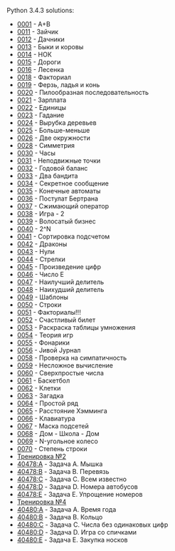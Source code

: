 Python 3.4.3 solutions:

- [0001](0001/solution.py) - A+B
- [0011](0011/solution.py) - Зайчик
- [0012](0012/solution.py) - Дачники
- [0013](0013/solution.py) - Быки и коровы
- [0014](0014/solution.py) - НОК
- [0015](0015/solution.py) - Дороги
- [0016](0016/solution.py) - Лесенка
- [0018](0018/solution.py) - Факториал
- [0019](0019/solution.py) - Ферзь, ладья и конь
- [0020](0020/solution.py) - Пилообразная последовательность
- [0021](0021/solution.py) - Зарплата
- [0022](0022/solution.py) - Единицы
- [0023](0023/solution.py) - Гадание
- [0024](0024/solution.py) - Вырубка деревьев
- [0025](0025/solution.py) - Больше-меньше
- [0026](0026/solution.py) - Две окружности
- [0028](0028/solution.py) - Симметрия
- [0030](0030/solution.py) - Часы
- [0031](0031/solution.py) - Неподвижные точки
- [0032](0032/solution.py) - Годовой баланс
- [0033](0033/solution.py) - Два бандита
- [0034](0034/solution.py) - Секретное сообщение
- [0035](0035/solution.py) - Конечные автоматы
- [0036](0036/solution.py) - Постулат Бертрана
- [0037](0037/solution.py) - Сжимающий оператор
- [0038](0038/solution.py) - Игра - 2
- [0039](0039/solution.py) - Волосатый бизнес
- [0040](0040/solution.py) - 2^N
- [0041](0041/solution.py) - Сортировка подсчетом
- [0042](0042/solution.py) - Драконы
- [0043](0043/solution.py) - Нули
- [0044](0044/solution.py) - Стрелки
- [0045](0045/solution.py) - Произведение цифр
- [0046](0046/solution.py) - Число E
- [0047](0047/solution.py) - Наилучший делитель
- [0048](0048/solution.py) - Наихудший делитель
- [0049](0049/solution.py) - Шаблоны
- [0050](0050/solution.py) - Строки
- [0051](0051/solution.py) - Факториалы!!!
- [0052](0052/solution.py) - Счастливый билет
- [0053](0053/solution.py) - Раскраска таблицы умножения
- [0054](0054/solution.py) - Теория игр
- [0055](0055/solution.py) - Фонарики
- [0056](0056/solution.py) - Jивой Jурнал
- [0058](0058/solution.py) - Проверка на симпатичность
- [0059](0059/solution.py) - Несложное вычисление
- [0060](0060/solution.py) - Сверхпростые числа
- [0061](0061/solution.py) - Баскетбол
- [0062](0062/solution.py) - Клетки
- [0063](0063/solution.py) - Загадка
- [0064](0064/solution.py) - Простой ряд
- [0065](0065/solution.py) - Расстояние Хэмминга
- [0066](0066/solution.py) - Клавиатура
- [0067](0067/solution.py) - Маска подсетей
- [0068](0068/solution.py) - Дом - Школа - Дом
- [0069](0069/solution.py) - N-угольное колесо
- [0070](0070/solution.py) - Степень строки
- [Тренировка №2](_contest-40478/)
- [40478:A](_contest-40478/A/solution.py) - Задача A. Мышка
- [40478:B](_contest-40478/B/solution.py) - Задача B. Перевязь
- [40478:C](_contest-40478/C/solution.py) - Задача C. Всем известно
- [40478:D](_contest-40478/D/solution.py) - Задача D. Номера автобусов
- [40478:E](_contest-40478/E/solution.py) - Задача E. Упрощение номеров
- [Тренировка №4](_contest-40480/)
- [40480:A](_contest-40480/A/solution.py) - Задача A. Время года
- [40480:B](_contest-40480/B/solution.py) - Задача B. Кольцо
- [40480:C](_contest-40480/C/solution.py) - Задача C. Числа без одинаковых цифр
- [40480:D](_contest-40480/D/solution.py) - Задача D. Игра со спичками
- [40480:E](_contest-40480/E/solution.py) - Задача E. Закупка носков
